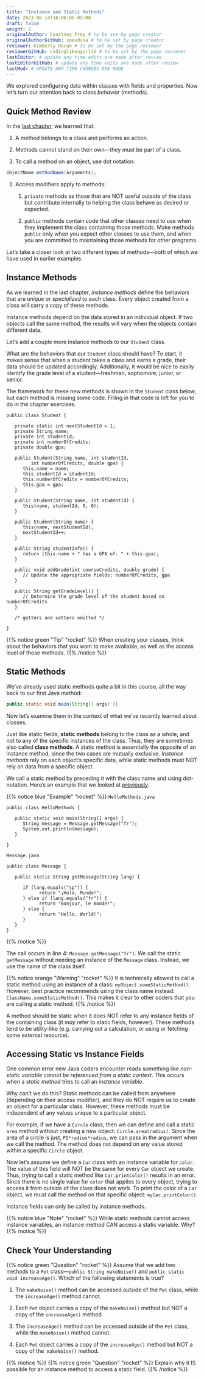 ```yaml
---
title: "Instance and Static Methods"
date: 2023-06-14T16:06:05-05:00
draft: false
weight: 2
originalAuthor: Courtney Frey # to be set by page creator
originalAuthorGitHub: speudusa # to be set by page creator
reviewer: Kimberly Horan # to be set by the page reviewer
reviewerGitHub: codinglikeagirl42 # to be set by the page reviewer
lastEditor: # update any time edits are made after review
lastEditorGitHub: # update any time edits are made after review
lastMod: # UPDATE ANY TIME CHANGES ARE MADE
---
```


We explored configuring data within classes with fields and properties. Now let’s turn our attention back to class _behavior_ (methods).

## Quick Method Review
In the [last chapter]("../../../classes/reading/methods"), we learned that:

1. A method belongs to a class and performs an action.

1. Methods cannot stand on their own—they must be part of a class.

1. To call a method on an object, use dot notation:

```java
objectName.methodName(arguments);
```

1. Access modifiers apply to methods:

   1. `private` methods as those that are NOT useful outside of the class but contribute internally to helping the class behave as desired or expected.

   1. `public` methods contain code that other classes need to use when they implement the class containing those methods. Make methods `public` only when you expect other classes to use them, and when you are committed to maintaining those methods for other programs.

Let’s take a closer look at two different types of methods—both of which we have used in earlier examples.

## Instance Methods
As we learned in the last chapter, _instance methods_ define the behaviors that are _unique_ or _specialized_ to each class. Every object created from a class will carry a copy of these methods.

Instance methods depend on the data stored in an individual object. If two objects call the same method, the results will vary when the objects contain different data.

Let’s add a couple more instance methods to our `Student` class.

What are the behaviors that our `Student` class should have? To start, it makes sense that when a student takes a class and earns a grade, their data should be updated accordingly. Additionally, it would be nice to easily identify the grade level of a student—freshman, sophomore, junior, or senior.

The framework for these new methods is shown in the `Student` class below, but each method is missing some code. Filling in that code is left for you to do in the chapter exercises.

```java{linenos=table,hl_lines=[],linenostart=1}
public class Student {

   private static int nextStudentId = 1;
   private String name;
   private int studentId;
   private int numberOfCredits;
   private double gpa;

   public Student(String name, int studentId,
         int numberOfCredits, double gpa) {
      this.name = name;
      this.studentId = studentId;
      this.numberOfCredits = numberOfCredits;
      this.gpa = gpa;
   }

   public Student(String name, int studentId) {
      this(name, studentId, 0, 0);
   }

   public Student(String name) {
      this(name, nextStudentId);
      nextStudentId++;
   }

   public String studentInfo() {
      return (this.name + " has a GPA of: " + this.gpa);
   }

   public void addGrade(int courseCredits, double grade) {
      // Update the appropriate fields: numberOfCredits, gpa
   }

   public String getGradeLevel() {
      // Determine the grade level of the student based on numberOfCredits
   }

   /* getters and setters omitted */

}
```

{{% notice green "Tip" "rocket" %}} 
 When creating your classes, think about the behaviors that you want to make available, as well as the access level of those methods.
{{% /notice %}}

## Static Methods

We’ve already used static methods quite a bit in this course, all the way back to our first Java method:

```java
public static void main(String[] args) {}
```

Now let’s examine them in the context of what we’ve recently learned about classes.

Just like static fields, **static methods** belong to the class as a whole, and not to any of the specific instances of the class. Thus, they are sometimes also called **class methods**. A static method is essentially the opposite of an instance method, since the two cases are mutually exclusive. _Instance methods_ rely on each object’s specific data, while static methods must NOT rely on data from a specific object.

We call a static method by preceding it with the class name and using dot-notation. Here’s an example that we looked at [previously]("../../../data-types/reading/more-data-types/_index.md#static-methods").

{{% notice blue "Example" "rocket" %}} 
 `HelloMethods.java`
```java{linenos=table,hl_lines=[],linenostart=1}
public class HelloMethods {

   public static void main(String[] args) {
      String message = Message.getMessage("fr");
      System.out.println(message);
   }

}
```

 `Message.java`
```java{linenos=table,hl_lines=[],linenostart=1}
public class Message {

   public static String getMessage(String lang) {

      if (lang.equals("sp")) {
            return "¡Hola, Mundo!";
      } else if (lang.equals("fr")) {
            return "Bonjour, le monde!";
      } else {
            return "Hello, World!";
      }
   }
}
```
{{% /notice %}}

The call occurs in line 4: `Message.getMessage("fr")`. We call the static `getMessage` without needing an instance of the `Message` class. Instead, we use the name of the class itself.

{{% notice orange "Warning" "rocket" %}} 
 It is technically allowed to call a static method using an instance of a class: `myObject.someStaticMethod()`. However, best practice recommends using the class name instead: `ClassName.someStaticMethod()`. This makes it clear to other coders that you are calling a static method.
{{% /notice %}}

A method should be static when it does NOT refer to any instance fields of the containing class (it _may_ refer to static fields, however). These methods tend to be utility-like (e.g. carrying out a calculation, or using or fetching some external resource).

## Accessing Static vs Instance Fields

One common error new Java coders encounter reads something like _non-static variable cannot be referenced from a static context_. This occurs when a _static method_ tries to call an _instance variable_.

Why can’t we do this? Static methods can be called from anywhere (depending on their access modifier), and they do NOT require us to create an object for a particular class. However, these methods must be independent of any values unique to a particular object.

For example, if we have a `Circle` class, then we can define and call a static `area` method without creating a new object: `Circle.area(radius)`. Since the area of a circle is just, `PI*radius*radius`, we can pass in the argument when we call the method. The method does not depend on any value stored within a specific `Circle` object.

Now let’s assume we define a `Car` class with an instance variable for `color`. The value of this field will NOT be the same for every `Car` object we create. Thus, trying to call a static method like `Car.printColor()` results in an error. Since there is no single value for `color` that applies to every object, trying to access it from outside of the class does not work. To print the color of a `Car` object, we must call the method on that specific object: `myCar.printColor()`.

Instance fields can only be called by instance methods.

{{% notice blue "Note" "rocket" %}} 
 While static methods cannot access instance variables, an instance method CAN access a static variable. Why?
{{% /notice %}}




## Check Your Understanding

{{% notice green  "Question" "rocket" %}} 
 Assume that we add two methods to a `Pet` class—`public String makeNoise()` and `public static void increaseAge()`. Which of the following statements is true?

1. The `makeNoise()` method can be accessed outside of the `Pet` class, while the `increaseAge()` method cannot.

1. Each `Pet` object carries a copy of the `makeNoise()` method but NOT a copy of the `increaseAge()` method.

1. The `increaseAge()` method can be accessed outside of the `Pet` class, while the `makeNoise()` method cannot.

1. Each `Pet` object carries a copy of the `increaseAge()` method but NOT a copy of the` makeNoise()` method.

<!-- ans: 2 -->
{{% /notice %}}
{{% notice green  "Question" "rocket" %}} 
 Explain why it IS possible for an instance method to access a static field.
{{% /notice %}}
